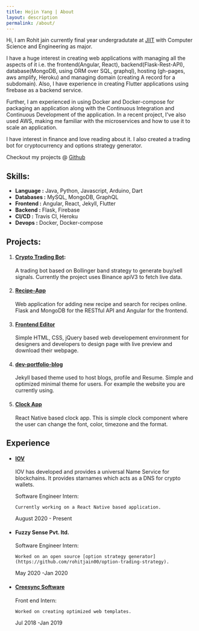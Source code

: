 ```yaml
---
title: Hojin Yang | About
layout: description
permalink: /about/
---
```

Hi, I am Rohit jain currently final year undergradutate at [JIIT](http://www.jiit.ac.in/) with Computer Science and Engineering as major.

I have a huge interest in creating web applications with managing all the aspects of it i.e. the frontend(Angular, React), backend(Flask-Rest-API), database(MongoDB, using ORM over SQL, graphql), hosting (gh-pages, aws amplify, Heroku) and managing domain (creating A record for a subdomain). Also, I have experience in creating Flutter applications using firebase as a backend service.

Further, I am experienced in using Docker and Docker-compose for packaging an application along with the Continuous Integration and Continuous Development of the application. In a recent project, I've also used AWS, making me familiar with the microservices and how to use it to scale an application.

I have interest in finance and love reading about it. I also created a trading bot for cryptocurrency and options strategy generator.

Checkout my projects @ [Github](https://github.com/rohitjain00)

## Skills:

* **Language :** Java, Python, Javascript, Arduino, Dart
* **Databases :** MySQL, MongoDB, GraphQL
* **Frontend :** Angular, React, Jekyll, Flutter
* **Backend :** Flask, Firebase
* **CI/CD :** Travis CI, Heroku
* **Devops :** Docker, Docker-compose

## Projects:
1. #### [Crypto Trading Bot](https://github.com/rohitjain00/Trading-Bot​):

    A trading bot based on Bollinger band strategy to generate buy/sell signals. Currently the project uses Binance apiV3 to fetch live data.

2. #### [Recipe-App](https://therohitjain.com/Recipe-App/)

    Web application for adding new recipe and search for recipes online. Flask and MongoDB for the RESTful API and Angular for the frontend.

3. #### [Frontend Editor](https://therohitjain.com/editor.html)

    Simple HTML, CSS, jQuery based web developement environment for designers and developers to design page with live preview and download their webpage.

4. #### [dev-portfolio-blog](https://github.com/rohitjain00/dev-portfolio-blog)

    Jekyll based theme used to host blogs, profile and Resume. Simple and optimized minimal theme for users. For example the website you are currently using.

5. #### [Clock App](https://github.com/rohitjain00/ClockApp)

    React Native based clock app. This is simple clock component where the user can change the font, color, timezone and the format.

## Experience

* #### [IOV](https://iov.one/)

    IOV has developed and provides a universal Name Service for blockchains. It provides starnames which acts as a DNS for crypto wallets.

    Software Engineer Intern:

      Currently working on a React Native based application.

    August 2020 - Present


* #### Fuzzy Sense Pvt. ltd.

    Software Engineer Intern:

      Worked on an open source [option strategy generator](https://github.com/rohitjain00/option-trading-strategy).


    May 2020 -Jan 2020


* #### [Creesync Software](https://www.linkedin.com/company/creesync-software/)

    Front end Intern:

      Worked on creating optimized web templates.

    Jul 2018 -Jan 2019
